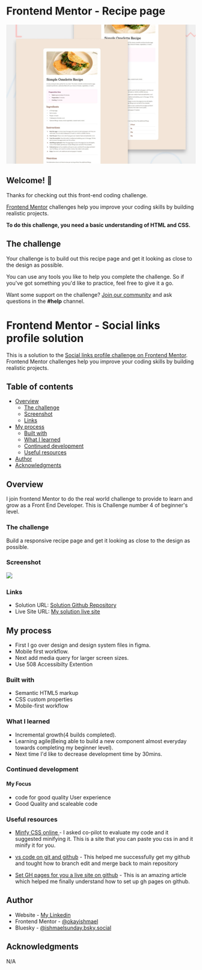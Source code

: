 # Frontend Mentor - Recipe page

![Design preview for the Recipe page coding challenge](./preview.jpg)

## Welcome! 👋

Thanks for checking out this front-end coding challenge.

[Frontend Mentor](https://www.frontendmentor.io) challenges help you improve your coding skills by building realistic projects.

**To do this challenge, you need a basic understanding of HTML and CSS.**

## The challenge

Your challenge is to build out this recipe page and get it looking as close to the design as possible.

You can use any tools you like to help you complete the challenge. So if you've got something you'd like to practice, feel free to give it a go.

Want some support on the challenge? [Join our community](https://www.frontendmentor.io/community) and ask questions in the **#help** channel.

# Frontend Mentor - Social links profile solution

This is a solution to the [Social links profile challenge on Frontend Mentor](https://www.frontendmentor.io/challenges/social-links-profile-UG32l9m6dQ). Frontend Mentor challenges help you improve your coding skills by building realistic projects. 

## Table of contents

- [Overview](#overview)
  - [The challenge](#the-challenge)
  - [Screenshot](#screenshot)
  - [Links](#links)
- [My process](#my-process)
  - [Built with](#built-with)
  - [What I learned](#what-i-learned)
  - [Continued development](#continued-development)
  - [Useful resources](#useful-resources)
- [Author](#author)
- [Acknowledgments](#acknowledgments)



## Overview
 I join frontend Mentor to do the real world challenge to provide to learn and grow as a Front End Developer. This is Challenge number 4 of beginner's level.

### The challenge
Build a responsive recipe page and get it looking as close to the design as possible.


### Screenshot

![](./screenshot.jpg)


### Links

- Solution URL: [Solution Github Repository](https://github.com/okayishmael/recipe-page/)
- Live Site URL: [My solution live site](https://okayishmael.github.io/recipe-page/)

## My process

- First I go over design and design system files in figma.
- Mobile first workflow.
- Next add media query for larger screen sizes.
-  Use 508 Accessibilty Extention


### Built with

- Semantic HTML5 markup
- CSS custom properties
- Mobile-first workflow


### What I learned


   - Incremental growth(4 builds completed).
   - Learning agile(Being able to build a new component almost everyday towards completing my beginner level).
   - Next time I'd like to decrease development time by 30mins.




### Continued development
#### My Focus
 - code for good quality User experience
 - Good Quality and scaleable code



### Useful resources

- [Minfy CSS online ](https://www.toptal.com/developers/cssminifier) - I asked co-pilot to evaluate my code and it suggested minifying it. This is a site that you can paste you css in and it minify it for you. 

- [vs code on git  and github](https://youtu.be/i_23KUAEtUM) - This helped me successfully get my github and tought how to branch edit and merge back to main repository 
- [Set GH pages for you a live site on github](https://docs.github.com/en/pages/getting-started-with-github-pages/configuring-a-publishing-source-for-your-github-pages-site) - This is an amazing article which helped me finally understand how to set up gh pages on github.


## Author

- Website - [My Linkedin](https://www.linkedin.com/in/ishmael-sunday)
- Frontend Mentor - [@okayishmael](https://www.frontendmentor.io/profile/okayishmael)
- Bluesky - [@ishmaelsunday.bsky.social](https://bsky.app/profile/ishmaelsunday.bsky.social)



## Acknowledgments

N/A 